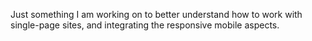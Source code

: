 Just something I am working on to better understand how to work with single-page sites, and integrating the responsive mobile aspects.
